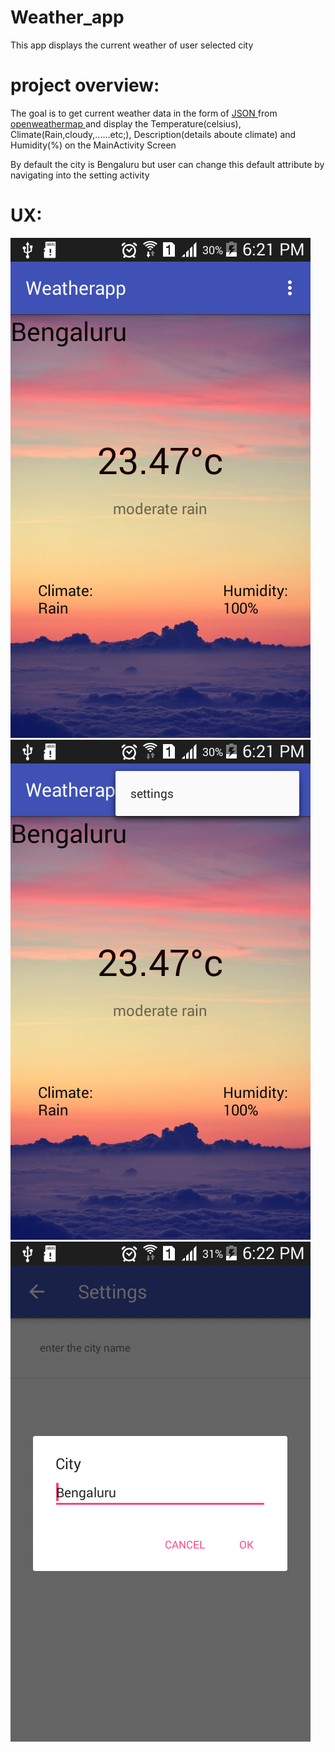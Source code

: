 # Weather_app
 This app displays the current weather of user selected city
 
 
 # project overview:
  The goal is to get current weather data in the form of <a href="https://www.json.org/">JSON </a> from <a href="https://openweathermap.org">openweathermap </a> and display the Temperature(celsius), Climate(Rain,cloudy,......etc;), 
   Description(details aboute climate) and Humidity(%) on the MainActivity Screen
   
   By default the city is Bengaluru but user can change this default attribute by navigating into the setting activity
 
 # UX:
 
 <img src="image/device-2018-08-08-182017.png">  
 <img src="image/device-2018-08-08-182045.png">
 <img src="image/device-2018-08-08-182132.png">

